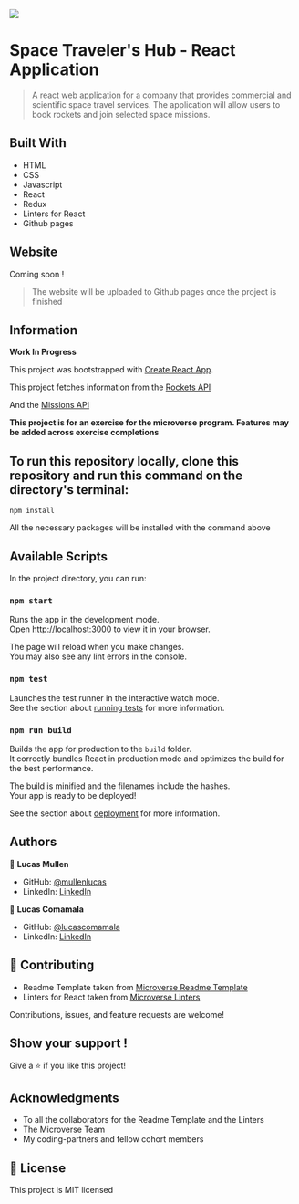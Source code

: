![](https://img.shields.io/badge/Microverse-blueviolet)

# Space Traveler's Hub - React Application

> A react web application for a company that provides commercial and scientific space travel services. The application will allow users to book rockets and join selected space missions.

## Built With

- HTML
- CSS
- Javascript
- React
- Redux
- Linters for React
- Github pages

## Website

Coming soon ! 
> The website will be uploaded to Github pages once the project is finished

## Information

**Work In Progress**

This project was bootstrapped with [Create React App](https://github.com/facebook/create-react-app).

This project fetches information from the [Rockets API](https://api.spacexdata.com/v3/rockets)

And the [Missions API](https://api.spacexdata.com/v3/missions)

**This project is for an exercise for the microverse program. Features may be added across exercise completions**

## To run this repository locally, clone this repository and run this command on the directory's terminal:

```
npm install

```
All the necessary packages will be installed with the command above

## Available Scripts

In the project directory, you can run:

### `npm start`

Runs the app in the development mode.\
Open [http://localhost:3000](http://localhost:3000) to view it in your browser.

The page will reload when you make changes.\
You may also see any lint errors in the console.

### `npm test`

Launches the test runner in the interactive watch mode.\
See the section about [running tests](https://facebook.github.io/create-react-app/docs/running-tests) for more information.

### `npm run build`

Builds the app for production to the `build` folder.\
It correctly bundles React in production mode and optimizes the build for the best performance.

The build is minified and the filenames include the hashes.\
Your app is ready to be deployed!

See the section about [deployment](https://facebook.github.io/create-react-app/docs/deployment) for more information.

## Authors

👤 **Lucas Mullen**

- GitHub: [@mullenlucas](https://github.com/mullenlucas)
- LinkedIn: [LinkedIn](https://www.linkedin.com/in/lucas-mullen-447312119/)

👤 **Lucas Comamala**
- GitHub: [@lucascomamala](https://github.com/lucascomamala)
- LinkedIn: [LinkedIn](https://www.linkedin.com/in/lucas-comamala/)


## 🤝 Contributing

 - Readme Template taken from [Microverse Readme Template](https://github.com/microverseinc/readme-template)
 - Linters for React taken from [Microverse Linters](https://github.com/microverseinc/linters-config)
 
Contributions, issues, and feature requests are welcome!

## Show your support !

Give a ⭐️ if you like this project!

## Acknowledgments

- To all the collaborators for the Readme Template and the Linters
- The Microverse Team
- My coding-partners and fellow cohort members

## 📝 License

This project is MIT licensed
